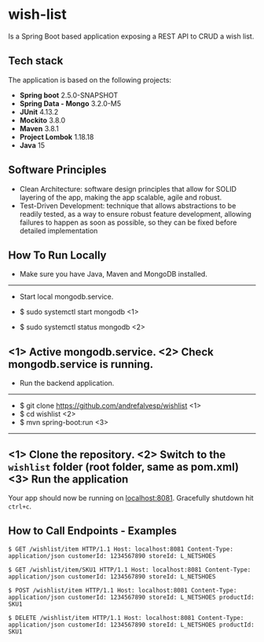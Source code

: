 # wish-list
Is a Spring Boot based application exposing a REST API to CRUD a wish list.

## Tech stack
The application is based on the following projects:

* **Spring boot** 2.5.0-SNAPSHOT
* **Spring Data - Mongo** 3.2.0-M5
* **JUnit** 4.13.2
* **Mockito** 3.8.0
* **Maven** 3.8.1
* **Project Lombok** 1.18.18
* **Java** 15

## Software Principles
* Clean Architecture: software design principles that allow for SOLID layering of the app, making the app scalable, agile and robust.
* Test-Driven Development: technique that allows abstractions to be readily tested, as a way to ensure robust feature development, allowing failures to happen as soon as possible, so they can be fixed before detailed implementation

## How To Run Locally
* Make sure you have Java, Maven and MongoDB installed.
----
* Start local mongodb.service.

* $ sudo systemctl start mongodb <1>
* $ sudo systemctl status mongodb <2>

<1> Active mongodb.service.
<2> Check mongodb.service is running.
----
* Run the backend application.  
----
* $ git clone https://github.com/andrefalvesp/wishlist <1>
* $ cd wishlist <2>
* $ mvn spring-boot:run <3>
----
<1> Clone the repository.
<2> Switch to the `wishlist` folder (root folder, same as pom.xml)
<3> Run the application
----
Your app should now be running on [localhost:8081](http://localhost:8081/).
Gracefully shutdown hit `ctrl+c`.

## How to Call Endpoints - Examples 

`$ GET /wishlist/item HTTP/1.1
Host: localhost:8081
Content-Type: application/json
customerId: 1234567890
storeId: L_NETSHOES`

`$ GET /wishlist/item/SKU1 HTTP/1.1
Host: localhost:8081
Content-Type: application/json
customerId: 1234567890
storeId: L_NETSHOES`

`$ POST /wishlist/item HTTP/1.1
Host: localhost:8081
Content-Type: application/json
customerId: 1234567890
storeId: L_NETSHOES
productId: SKU1`

`$ DELETE /wishlist/item HTTP/1.1
Host: localhost:8081
Content-Type: application/json
customerId: 1234567890
storeId: L_NETSHOES
productId: SKU1`
